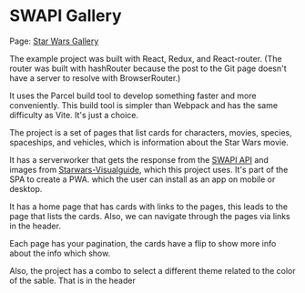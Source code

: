 # SWAPI Gallery

Page: [Star Wars Gallery](https://daluvi.github.io/Swapi-vue/)

The example project was built with React, Redux, and React-router.
(The router was built with hashRouter because the post to the Git page doesn't have a server to resolve with BrowserRouter.)

It uses the Parcel build tool to develop something faster and more conveniently. This build tool is simpler than Webpack and has the same difficulty as Vite. It's just a choice.

The project is a set of pages that list cards for characters, movies, species, spaceships, and vehicles, which is information about the Star Wars movie.

It has a serverworker that gets the response from the [SWAPI API](https://swapi.dev/) and images from [Starwars-Visualguide](https://starwars-visualguide.com/), which this project uses. It's part of the SPA to create a PWA. which the user can install as an app on mobile or desktop.

It has a home page that has cards with links to the pages, this leads to the page that lists the cards. Also, we can navigate through the pages via links in the header.

Each page has your pagination, the cards have a flip to show more info about the info which show.

Also, the project has a combo to select a different theme related to the color of the sable. That is in the header
